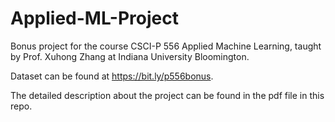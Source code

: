 # Applied-ML-Project

Bonus project for the course CSCI-P 556 Applied Machine Learning, taught by Prof. Xuhong Zhang at Indiana University Bloomington.

Dataset can be found at https://bit.ly/p556bonus.

The detailed description about the project can be found in the pdf file in this repo.
